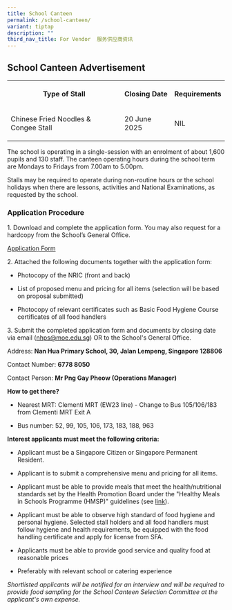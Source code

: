 ```yaml
---
title: School Canteen
permalink: /school-canteen/
variant: tiptap
description: ""
third_nav_title: For Vendor  服务供应商资讯
---
```

<h2>School Canteen Advertisement</h2>
<table style="minWidth: 75px">
<colgroup>
<col>
<col>
<col>
</colgroup>
<tbody>
<tr>
<th rowspan="1" colspan="1">
<p>Type of Stall</p>
</th>
<th rowspan="1" colspan="1">
<p>Closing Date</p>
</th>
<th rowspan="1" colspan="1">
<p>Requirements</p>
</th>
</tr>
<tr>
<td rowspan="1" colspan="1">
<p>Chinese Fried Noodles &amp; Congee Stall</p>
</td>
<td rowspan="1" colspan="1">
<p>20 June 2025</p>
</td>
<td rowspan="1" colspan="1">
<p>NIL</p>
</td>
</tr>
</tbody>
</table>
<p>The school is operating in a single-session with an enrolment of about
1,600 pupils and 130 staff. The canteen operating hours during the school
term are Mondays to Fridays from 7.00am to 5.00pm.</p>
<p>Stalls may be required to operate during non-routine hours or the school
holidays when there are lessons, activities and National Examinations,
as requested by the school.</p>
<p></p>
<h3>Application Procedure</h3>
<p>1. Download and complete the application form. You may also request for
a hardcopy from the School’s General Office.</p>
<p><a href="/files/School Canteen/application form.pdf" rel="noopener nofollow" target="_blank">Application Form</a>
</p>
<p>2. Attached the following documents together with the application form:</p>
<ul data-tight="true" class="tight">
<li>
<p>Photocopy of the NRIC (front and back)</p>
</li>
<li>
<p>List of proposed menu and pricing for all items (selection will be based
on proposal submitted)</p>
</li>
<li>
<p>Photocopy of relevant certificates such as Basic Food Hygiene Course certificates
of all food handlers</p>
</li>
</ul>
<p>3. Submit the completed application form and documents by closing date
via email (<a href="mailto:nhps@moe.edu.sg" rel="noopener noreferrer nofollow" target="_blank">nhps@moe.edu.sg</a>)
OR to the School's General Office.</p>
<p></p>
<p>Address: <strong>Nan Hua Primary School, 30, Jalan Lempeng, Singapore 128806</strong>
</p>
<p>Contact Number: <strong>6778 8050</strong>
</p>
<p>Contact Person: <strong>Mr Png Gay Pheow (Operations Manager)</strong>
</p>
<p></p>
<p><strong>How to get there?</strong>
</p>
<ul data-tight="true" class="tight">
<li>
<p>Nearest MRT: Clementi MRT (EW23 line) - Change to Bus 105/106/183 from
Clementi MRT Exit A</p>
</li>
<li>
<p>Bus number: 52, 99, 105, 106, 173, 183, 188, 963</p>
</li>
</ul>
<p></p>
<p><strong>Interest applicants must meet the following criteria:</strong>
</p>
<ul data-tight="true" class="tight">
<li>
<p>Applicant must be a Singapore Citizen or Singapore Permanent Resident.</p>
</li>
<li>
<p>Applicant is to submit a comprehensive menu and pricing for all items.</p>
</li>
<li>
<p>Applicant must be able to provide meals that meet the health/nutritional
standards set by the Health Promotion Board under the "Healthy Meals in
Schools Programme (HMSP)" guidelines (see <a href="https://www.hpb.gov.sg/schools/school-programmes/healthy-meals-in-schools-programme" rel="noopener noreferrer nofollow" target="_blank"><u>link</u></a>).</p>
</li>
<li>
<p>Applicant must be able to observe high standard of food hygiene and personal
hygiene. Selected stall holders and all food handlers must follow hygiene
and health requirements, be equipped with the food handling certificate
and apply for license from SFA.</p>
</li>
<li>
<p>Applicants must be able to provide good service and quality food at reasonable
prices</p>
</li>
<li>
<p>Preferably with relevant school or catering experience</p>
</li>
</ul>
<p></p>
<p><em>Shortlisted applicants will be notified for an interview and will be required to provide food sampling for the School Canteen Selection Committee at the applicant's own expense.</em>
</p>
<p></p>
<p></p>
<p></p>